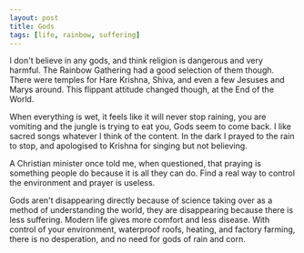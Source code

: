 ```yaml
---
layout: post
title: Gods
tags: [life, rainbow, suffering]
---
```


I don't believe in any gods, and think religion is dangerous and very
harmful. The Rainbow Gathering had a good selection of them though. There were
temples for Hare Krishna, Shiva, and even a few Jesuses and Marys around. This
flippant attitude changed though, at the End of the World.

When everything is wet, it feels like it will never stop raining, you are
vomiting and the jungle is trying to eat you, Gods seem to come back. I like
sacred songs whatever I think of the content. In the dark I prayed to the rain
to stop, and apologised to Krishna for singing but not believing.

A Christian minister once told me, when questioned, that praying is something
people do because it is all they can do. Find a real way to control the
environment and prayer is useless.

Gods aren't disappearing directly because of science taking over as a method
of understanding the world, they are disappearing because there is less
suffering. Modern life gives more comfort and less disease. With control of
your environment, waterproof roofs, heating, and factory farming, there is no
desperation, and no need for gods of rain and corn.
